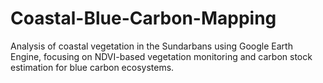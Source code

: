 # Coastal-Blue-Carbon-Mapping
Analysis of coastal vegetation in the Sundarbans using Google Earth Engine, focusing on NDVI-based vegetation monitoring and carbon stock estimation for blue carbon ecosystems.
